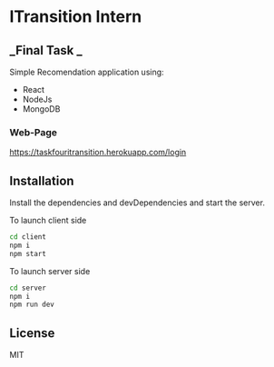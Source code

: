 # ITransition Intern
## _Final Task _

Simple Recomendation application using:

- React
- NodeJs
- MongoDB

### Web-Page

https://taskfouritransition.herokuapp.com/login

## Installation

Install the dependencies and devDependencies and start the server.

To launch client side
```sh
cd client
npm i
npm start
```

To launch server side
```sh
cd server
npm i
npm run dev
```



## License

MIT
